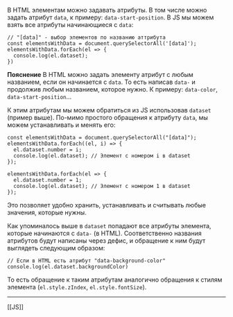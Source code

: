 В HTML элементам можно задавать атрибуты. В том числе можно задать атрибут `data`, к примеру: `data-start-position`. В JS мы можем взять все атрибуты начинающиеся с `data`:
```
// "[data]" - выбор элементов по названию аттрибута
const elementsWithData = document.querySelectorAll('[data]');
elementsWithData.forEach(el => {
  console.log(el.dataset);
})
```

**Пояснение**
В HTML можно задать элементу атрибут с любым названием, если он начинается с `data`. То есть написав `data-` и продолжив любым названием, которое нужно. 
К примеру:
`data-color`, `data-start-position`...

К этим атрибутам мы можем обратиться из JS использовав `dataset` (пример выше). По-мимо простого обращения к атрибуту `data`, мы можем устанавливать и менять его:
```
const elementsWithData = document.querySelectorAll("[data]");
elementsWithData.forEach((el, i) => {
  el.dataset.number = i;
  console.log(el.dataset); // Элемент с номером i в dataset
});
```

```
elementsWithData.forEach(el => {
  el.dataset.number = 1;
  console.log(el.dataset); // Элемент с номером 1 в dataset
});
```

Это позволяет удобно хранить, устанавливать и считывать любые значения, которые нужны.

Как упоминалось выше в `dataset` попадают все атрибуты элемента, которые начинаются с `data-` (в HTML). Соответственно названия атрибутов будут написаны через дефис, и обращение к ним будут выглядеть следующим образом: 
```
// Если в HTML есть атрибут "data-background-color"
console.log(el.dataset.backgroundColor)
```

То есть обращение к таким атрибутам аналогично обращения к стилям элемента (`el.style.zIndex`, `el.style.fontSize`).


---
[[JS]]